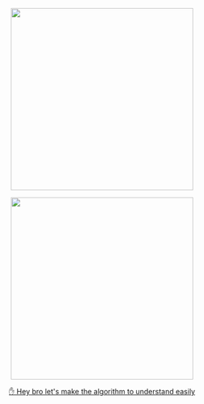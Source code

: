 <p align="center">
	<a href="http://algorithm.show/"><img src="https://yubuntu0109.github.io/2020/06/21/image-repo/leetcode-googtech-logo.PNG" width="360"></a>

<p align="center">
    <img src="https://yubuntu0109.github.io/2020/06/21/image-repo/wechat-GoogTech.png" width="360">
</p>

<!-- 记得设计贡献方案后修改 href -->
<p align="center">
    <a href="https://ishacker.net/about/">✋ Hey bro let's make the algorithm to understand easily</a>
</p>
